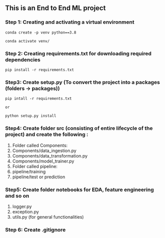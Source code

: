 ## This is an End to End ML project

### Step 1: Creating and activating a virtual environment
```
conda create -p venv python==3.8

conda activate venv/
```

### Step 2: Creating requirements.txt for downloading required dependencies
```
pip install -r requirements.txt
```

### Step3: Create setup.py (To convert the project into a packages (folders -> packages))
```
pip intall -r requirements.txt

or 

python setup.py install
```

### Step4: Create folder src (consisting of entire lifecycle of the project) and create the following : 
1. Folder called Components:
2. Components/data_ingestion.py
3. Components/data_transformation.py
4. Components/model_trainer.py
5. Folder called pipeline:
6. pipeline/training
7. pipeline/test or prediction
### Step5: Create folder notebooks for EDA, feature engineering and so on 
1. logger.py
2. exception.py
3. utils.py (for general functionalities)
### Step 6: Create .gitignore
